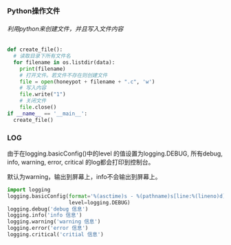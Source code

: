 ### Python操作文件

###### 利用python来创建文件，并且写入文件内容

~~~python
def create_file():   
  # 读取目录下所有文件名 
  for filename in os.listdir(data):        
    print(filename)        
    # 打开文件。若文件不存在则创建文件        
    file = open(honeypot + filename + ".c", 'w')        
    # 写入内容        
    file.write("1")        
    # 关闭文件        
    file.close()
if __name__ == '__main__':    
  create_file()

~~~

### LOG

由于在logging.basicConfig()中的level 的值设置为logging.DEBUG, 所有debug, info, warning, error, critical 的log都会打印到控制台。

默认为warning，输出到屏幕上，info不会输出到屏幕上。

~~~python
import logging
logging.basicConfig(format='%(asctime)s - %(pathname)s[line:%(lineno)d] - %(levelname)s: %(message)s',
                    level=logging.DEBUG)
logging.debug('debug 信息')
logging.info('info 信息')
logging.warning('warning 信息')
logging.error('error 信息')
logging.critical('critial 信息')
~~~

